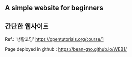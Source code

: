 ## A simple website for beginners
## 간단한 웹사이트

Ref.: '생활코딩' https://opentutorials.org/course/1

Page deployed in github : https://bean-gno.github.io/WEB1/
